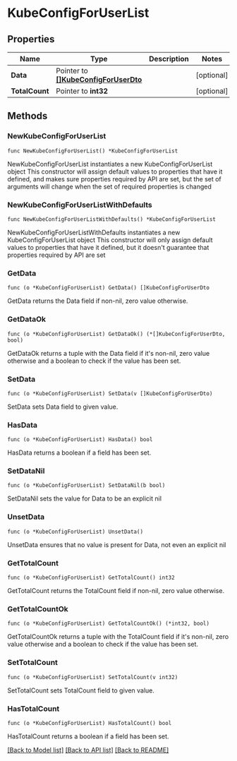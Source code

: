 # KubeConfigForUserList

## Properties

Name | Type | Description | Notes
------------ | ------------- | ------------- | -------------
**Data** | Pointer to [**[]KubeConfigForUserDto**](KubeConfigForUserDto.md) |  | [optional] 
**TotalCount** | Pointer to **int32** |  | [optional] 

## Methods

### NewKubeConfigForUserList

`func NewKubeConfigForUserList() *KubeConfigForUserList`

NewKubeConfigForUserList instantiates a new KubeConfigForUserList object
This constructor will assign default values to properties that have it defined,
and makes sure properties required by API are set, but the set of arguments
will change when the set of required properties is changed

### NewKubeConfigForUserListWithDefaults

`func NewKubeConfigForUserListWithDefaults() *KubeConfigForUserList`

NewKubeConfigForUserListWithDefaults instantiates a new KubeConfigForUserList object
This constructor will only assign default values to properties that have it defined,
but it doesn't guarantee that properties required by API are set

### GetData

`func (o *KubeConfigForUserList) GetData() []KubeConfigForUserDto`

GetData returns the Data field if non-nil, zero value otherwise.

### GetDataOk

`func (o *KubeConfigForUserList) GetDataOk() (*[]KubeConfigForUserDto, bool)`

GetDataOk returns a tuple with the Data field if it's non-nil, zero value otherwise
and a boolean to check if the value has been set.

### SetData

`func (o *KubeConfigForUserList) SetData(v []KubeConfigForUserDto)`

SetData sets Data field to given value.

### HasData

`func (o *KubeConfigForUserList) HasData() bool`

HasData returns a boolean if a field has been set.

### SetDataNil

`func (o *KubeConfigForUserList) SetDataNil(b bool)`

 SetDataNil sets the value for Data to be an explicit nil

### UnsetData
`func (o *KubeConfigForUserList) UnsetData()`

UnsetData ensures that no value is present for Data, not even an explicit nil
### GetTotalCount

`func (o *KubeConfigForUserList) GetTotalCount() int32`

GetTotalCount returns the TotalCount field if non-nil, zero value otherwise.

### GetTotalCountOk

`func (o *KubeConfigForUserList) GetTotalCountOk() (*int32, bool)`

GetTotalCountOk returns a tuple with the TotalCount field if it's non-nil, zero value otherwise
and a boolean to check if the value has been set.

### SetTotalCount

`func (o *KubeConfigForUserList) SetTotalCount(v int32)`

SetTotalCount sets TotalCount field to given value.

### HasTotalCount

`func (o *KubeConfigForUserList) HasTotalCount() bool`

HasTotalCount returns a boolean if a field has been set.


[[Back to Model list]](../README.md#documentation-for-models) [[Back to API list]](../README.md#documentation-for-api-endpoints) [[Back to README]](../README.md)


